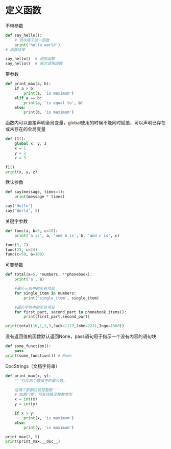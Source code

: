 
# 定义函数
不带参数
```py
def say_hello():
    # 该块属于这一函数
    print('hello world')
# 函数结束

say_hello()  # 调用函数
say_hello()  # 再次调用函数
```

带参数
```py
def print_max(a, b):
    if a > b:
        print(a, 'is maximum')
    elif a == b:
        print(a, 'is equal to', b)
    else:
        print(b, 'is maximum')

```

函数内可以直接声明全局变量，global使用的时候不能同时赋值，可以声明已存在或未存在的全局变量

```py
def f1():
    global x, y, z
    x = 1
    y = 2
    z = 3

f1()
print(x, y, z)
```

默认参数

```py
def say(message, times=1):
    print(message * times)

say('Hello')
say('World', 5)
```

关键字参数

```py
def func(a, b=5, c=10):
    print('a is', a, 'and b is', b, 'and c is', c)

func(3, 7)
func(25, c=24)
func(c=50, a=100)
```

可变参数

```py
def total(a=5, *numbers, **phonebook):
    print('a', a)

    #遍历元组中的所有项目
    for single_item in numbers:
        print('single_item', single_item)

    #遍历字典中的所有项目
    for first_part, second_part in phonebook.items():
        print(first_part,second_part)

print(total(10,1,2,3,Jack=1123,John=2231,Inge=1560))
```

没有返回值的函数默认返回None，pass语句用于指示一个没有内容的语句块
```py
def some_function():
    pass
print(some_function()) # None
```

DocStrings（文档字符串）

```py
def print_max(x, y):
    '''打印两个数值中的最大数。

    这两个数都应该是整数'''
    # 如果可能，将其转换至整数类型
    x = int(x)
    y = int(y)

    if x > y:
        print(x, 'is maximum')
    else:
        print(y, 'is maximum')

print_max(3, 5)
print(print_max.__doc__)
```
